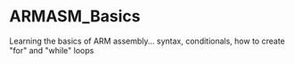 # ARMASM_Basics

Learning the basics of ARM assembly... syntax, conditionals, how to create "for" and "while" loops
